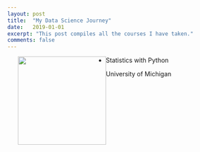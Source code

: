 ```yaml
---
layout: post
title:  "My Data Science Journey"
date:   2019-01-01
excerpt: "This post compiles all the courses I have taken."
comments: false
---
```

<div class="post-list">
    <ul>
        <img src="https://tdody.github.io/assets/img/2019-01-01-Certificates/StatisticsWithPython.jpg" style="float:left;width:200px;height:=200px;">
        <li  class="wow fadeInLeft" data-wow-duration="1.5s" style="visibility: visible; animation-duration: 1.5s; animation-name: fadeInLeft;">
            <a class="zoombtn">Statistics with Python</a>
            <p>University of Michigan</p>
        </li>
    </ul>
</div>

